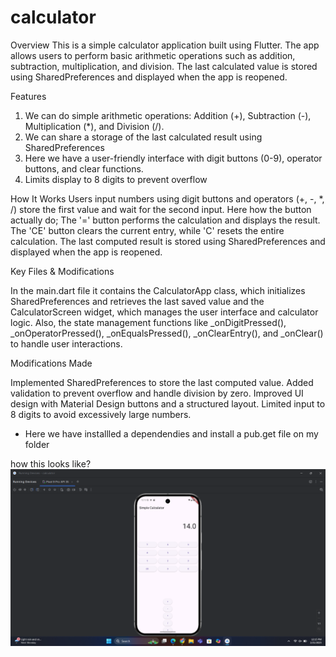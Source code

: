 # calculator

Overview
This is a simple calculator application built using Flutter. The app allows users to perform basic
arithmetic operations such as addition, subtraction, multiplication, and division. 
The last calculated value is stored using SharedPreferences and displayed when the app is reopened.

Features
 1. We can do simple arithmetic operations: Addition (+), Subtraction (-), Multiplication (*),
and Division (/).
2. We can share a storage of the last calculated result using SharedPreferences
3. Here we have a user-friendly interface with digit buttons (0-9), operator buttons, and clear functions.
4. Limits display to 8 digits to prevent overflow

How It Works
Users input numbers using digit buttons and operators (+, -, *, /) store the first value and wait 
for the second input. Here how the button actually do;
The '=' button performs the calculation and displays the result.
The 'CE' button clears the current entry, while 'C' resets the entire calculation.
The last computed result is stored using SharedPreferences and displayed when the app is reopened.

Key Files & Modifications

 In  the main.dart file it contains the CalculatorApp class, which initializes SharedPreferences and
 retrieves the last saved value and the CalculatorScreen widget, which manages the user interface
 and calculator logic. Also, the state management functions like _onDigitPressed(),
 _onOperatorPressed(), _onEqualsPressed(), _onClearEntry(), and _onClear() to handle user interactions.

Modifications Made

Implemented SharedPreferences to store the last computed value.
Added validation to prevent overflow and handle division by zero.
Improved UI design with Material Design buttons and a structured layout.
Limited input to 8 digits to avoid excessively large numbers.

 - Here we have installled a dependendies and install a pub.get file on my folder

how this looks like?
![alt](./images/img.png)
